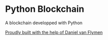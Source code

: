 # Python Blockchain

A blockchain developped with Python

[Proudly built with the help of Daniel van Flymen](https://hackernoon.com/learn-blockchains-by-building-one-117428612f46)
